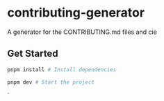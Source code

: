 # contributing-generator

A generator for the CONTRIBUTING.md files and cie

## Get Started

```bash
pnpm install # Install dependencies

pnpm dev # Start the project
```

`